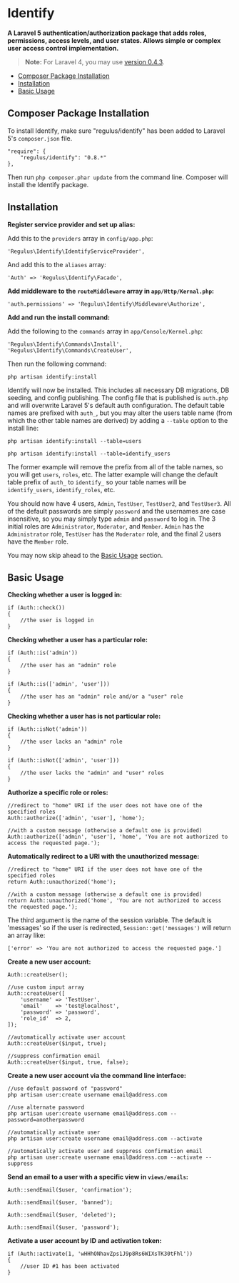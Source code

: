Identify
========

**A Laravel 5 authentication/authorization package that adds roles, permissions, access levels, and user states. Allows simple or complex user access control implementation.**

> **Note:** For Laravel 4, you may use <a href="https://github.com/Regulus343/Identify/tree/v0.4.3">version 0.4.3</a>.

- [Composer Package Installation](#composer-package-installation)
- [Installation](#installation)
- [Basic Usage](#basic-usage)

<a name="composer-package-installation"></a>
## Composer Package Installation

To install Identify, make sure "regulus/identify" has been added to Laravel 5's `composer.json` file.

	"require": {
		"regulus/identify": "0.8.*"
	},

Then run `php composer.phar update` from the command line. Composer will install the Identify package.

<a name="installation"></a>
## Installation

**Register service provider and set up alias:**

Add this to the `providers` array in `config/app.php`:

	'Regulus\Identify\IdentifyServiceProvider',

And add this to the `aliases` array:

	'Auth' => 'Regulus\Identify\Facade',

**Add middleware to the `routeMiddleware` array in `app/Http/Kernal.php`:**

	'auth.permissions' => 'Regulus\Identify\Middleware\Authorize',

**Add and run the install command:**

Add the following to the `commands` array in `app/Console/Kernel.php`:

	'Regulus\Identify\Commands\Install',
	'Regulus\Identify\Commands\CreateUser',

Then run the following command:

	php artisan identify:install

Identify will now be installed. This includes all necessary DB migrations, DB seeding, and config publishing. The config file that is published is `auth.php` and will overwrite Laravel 5's default auth configuration. The default table names are prefixed with `auth_`, but you may alter the users table name (from which the other table names are derived) by adding a `--table` option to the install line:

	php artisan identify:install --table=users

	php artisan identify:install --table=identify_users

The former example will remove the prefix from all of the table names, so you will get `users`, `roles`, etc. The latter example will change the default table prefix of `auth_` to `identify_` so your table names will be `identify_users`, `identify_roles`, etc.

You should now have 4 users, `Admin`, `TestUser`, `TestUser2`, and `TestUser3`. All of the default passwords are simply `password` and the usernames are case insensitive, so you may simply type `admin` and `password` to log in. The 3 initial roles are `Administrator`, `Moderator`, and `Member`. `Admin` has the `Administrator` role, `TestUser` has the `Moderator` role, and the final 2 users have the `Member` role.

You may now skip ahead to the [Basic Usage](#basic-usage) section.

<a name="basic-usage"></a>
## Basic Usage

**Checking whether a user is logged in:**

	if (Auth::check())
	{
		//the user is logged in
	}

**Checking whether a user has a particular role:**

	if (Auth::is('admin'))
	{
		//the user has an "admin" role
	}

	if (Auth::is(['admin', 'user']))
	{
		//the user has an "admin" role and/or a "user" role
	}

**Checking whether a user has is not particular role:**

	if (Auth::isNot('admin'))
	{
		//the user lacks an "admin" role
	}

	if (Auth::isNot(['admin', 'user']))
	{
		//the user lacks the "admin" and "user" roles
	}

**Authorize a specific role or roles:**

	//redirect to "home" URI if the user does not have one of the specified roles
	Auth::authorize(['admin', 'user'], 'home');

	//with a custom message (otherwise a default one is provided)
	Auth::authorize(['admin', 'user'], 'home', 'You are not authorized to access the requested page.');

**Automatically redirect to a URI with the unauthorized message:**

	//redirect to "home" URI if the user does not have one of the specified roles
	return Auth::unauthorized('home');

	//with a custom message (otherwise a default one is provided)
	return Auth::unauthorized('home', 'You are not authorized to access the requested page.');

The third argument is the name of the session variable. The default is 'messages' so if the user is redirected, `Session::get('messages')` will return an array like:

	['error' => 'You are not authorized to access the requested page.']

**Create a new user account:**

	Auth::createUser();

	//use custom input array
	Auth::createUser([
		'username' => 'TestUser',
		'email'    => 'test@localhost',
		'password' => 'password',
		'role_id'  => 2,
	]);

	//automatically activate user account
	Auth::createUser($input, true);

	//suppress confirmation email
	Auth::createUser($input, true, false);

**Create a new user account via the command line interface:**

	//use default password of "password"
	php artisan user:create username email@address.com

	//use alternate password
	php artisan user:create username email@address.com --password=anotherpassword

	//automatically activate user
	php artisan user:create username email@address.com --activate

	//automatically activate user and suppress confirmation email
	php artisan user:create username email@address.com --activate --suppress

**Send an email to a user with a specific view in `views/emails`:**

	Auth::sendEmail($user, 'confirmation');

	Auth::sendEmail($user, 'banned');

	Auth::sendEmail($user, 'deleted');

	Auth::sendEmail($user, 'password');

**Activate a user account by ID and activation token:**

	if (Auth::activate(1, 'wHHhONhavZps1J9p8Rs6WIXsTK30tFhl'))
	{
		//user ID #1 has been activated
	}